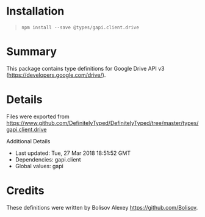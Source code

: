 # Installation
> `npm install --save @types/gapi.client.drive`

# Summary
This package contains type definitions for Google Drive API v3 (https://developers.google.com/drive/).

# Details
Files were exported from https://www.github.com/DefinitelyTyped/DefinitelyTyped/tree/master/types/gapi.client.drive

Additional Details
 * Last updated: Tue, 27 Mar 2018 18:51:52 GMT
 * Dependencies: gapi.client
 * Global values: gapi

# Credits
These definitions were written by Bolisov Alexey <https://github.com/Bolisov>.
